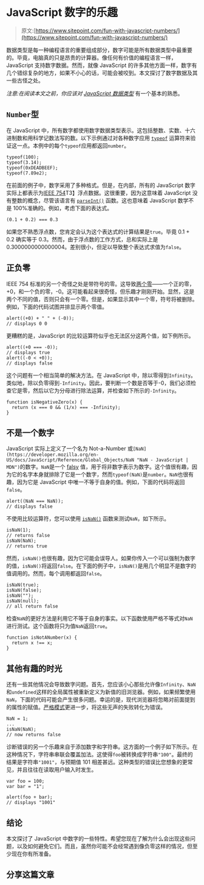 # JavaScript 数字的乐趣

> 原文:[https://www.sitepoint.com/fun-with-javascript-numbers/](https://www.sitepoint.com/fun-with-javascript-numbers/)

数据类型是每一种编程语言的重要组成部分，数字可能是所有数据类型中最重要的。毕竟，电脑真的只是昂贵的计算器。像任何有价值的编程语言一样，JavaScript 支持数字数据。然而，就像 JavaScript 的许多其他方面一样，数字有几个错综复杂的地方，如果不小心的话，可能会被咬到。本文探讨了数字数据及其一些古怪之处。

*注意:在阅读本文之前，你应该对 [JavaScript 数据类型](https://www.sitepoint.com/beginners-guide-javascript-variables-and-datatypes/#datatypes "JavaScript Data Types")* 有一个基本的熟悉。

## `Number`型

在 JavaScript 中，所有数字都使用数字数据类型表示。这包括整数、实数、十六进制数和用科学记数法写的数。以下示例通过对各种数字应用 [`typeof`](https://developer.mozilla.org/en-US/docs/JavaScript/Reference/Operators/typeof "typeof - JavaScript | MDN") 运算符来验证这一点。本例中的每个`typeof`应用都返回`number`。

```
typeof(100);
typeof(3.14);
typeof(0xDEADBEEF);
typeof(7.89e2);
```

在前面的例子中，数字采用了多种格式。但是，在内部，所有的 JavaScript 数字实际上都表示为[IEEE 754](http://en.wikipedia.org/wiki/IEEE_floating_point "IEEE floating point - Wikipedia")T3】浮点数据。这很重要，因为这意味着 JavaScript 没有整数的概念，尽管该语言有 [`parseInt()`](https://developer.mozilla.org/en-US/docs/JavaScript/Reference/Global_Objects/parseInt "parseInt - JavaScript | MDN") 函数。这也意味着 JavaScript 数学不是 100%准确的。例如，考虑下面的表达式。

```
(0.1 + 0.2) === 0.3
```

如果您不熟悉浮点数，您肯定会认为这个表达式的计算结果是`true`。毕竟 0.1 + 0.2 确实等于 0.3。然而，由于浮点数的工作方式，总和实际上是 0.3000000000000004。差别很小，但足以导致整个表达式求值为`false`。

## 正负零

IEEE 754 标准的另一个奇怪之处是带符号的零。这导致[两个零](http://css.dzone.com/articles/javascripts-two-zeros "JavaScripts Two Zeros  | Web Builder Zone")——一个正的零，+0，和一个负的零，-0。这可能看起来很奇怪，但乐趣才刚刚开始。显然，这是两个不同的值，否则只会有一个零。但是，如果显示其中一个零，符号将被删除。例如，下面的代码试图并排显示两个零值。

```
alert((+0) + " " + (-0));
// displays 0 0
```

更糟糕的是，JavaScript 的比较运算符似乎也无法区分这两个值，如下例所示。

```
alert((+0 === -0));
// displays true
alert((-0 < +0));
// displays false
```

这个问题有一个相当简单的解决方法。在 JavaScript 中，除以零得到`Infinity`。类似地，除以负零得到`-Infinity`。因此，要判断一个数是否等于-0，我们必须检查它是零，然后以它为分母进行除法运算，并检查如下所示的`-Infinity`。

```
function isNegativeZero(x) {
  return (x === 0 && (1/x) === -Infinity);
}
```

## 不是一个数字

JavaScript 实际上定义了一个名为 Not-a-Number 或`[NaN](https://developer.mozilla.org/en-US/docs/JavaScript/Reference/Global_Objects/NaN "NaN - JavaScript | MDN")`的数字。`NaN`是一个 [falsy](http://cjihrig.com/blog/truthy-and-falsy-in-javascript/ "Truthy and Falsy in JavaScript") 值，用于将非数字表示为数字。这个值很有趣，因为它的名字本身就排除了它是一个数字，然而`typeof(NaN)`是`number`。`NaN`也很有趣，因为它是 JavaScript 中唯一不等于自身的值。例如，下面的代码将返回`false`。

```
alert((NaN === NaN));
// displays false
```

不使用比较运算符，您可以使用 [`isNaN()`](https://developer.mozilla.org/en-US/docs/JavaScript/Reference/Global_Objects/isNaN "isNaN - JavaScript | MDN") 函数来测试`NaN`，如下所示。

```
isNaN(1);
// returns false
isNaN(NaN);
// returns true
```

然而，`isNaN()`也很有趣，因为它可能会误导人。如果你传入一个可以强制为数字的值，`isNaN()`将返回`false`。在下面的例子中，`isNaN()`是用几个明显不是数字的值调用的。然而，每个调用都返回`false`。

```
isNaN(true);
isNaN(false);
isNaN("");
isNaN(null);
// all return false
```

检查`NaN`的更好方法是利用它不等于自身的事实。以下函数使用严格不等式对`NaN`进行测试。这个函数将只为值`NaN`返回`true`。

```
function isNotANumber(x) {
  return x !== x;
}
```

## 其他有趣的时光

还有一些其他情况会导致数字问题。首先，您应该小心那些允许像`Infinity`、`NaN`和`undefined`这样的全局属性被重新定义为新值的旧浏览器。例如，如果频繁使用`NaN`，下面的代码可能会产生很多问题。幸运的是，现代浏览器将忽略对前面提到的属性的赋值。[严格模式](http://cjihrig.com/blog/javascripts-strict-mode-and-why-you-should-use-it/ "JavaScript’s Strict Mode and Why You Should Use It")更进一步，将这些无声的失败转化为错误。

```
NaN = 1;
...
isNaN(NaN);
// now returns false
```

诊断错误的另一个乐趣来自于添加数字和字符串。这方面的一个例子如下所示。在这种情况下，字符串串联会覆盖加法。这使得`foo`被转换成字符串`"100"`。最终的结果是字符串`"1001"`，与预期值 101 相差甚远。这种类型的错误比您想象的更常见，并且往往在读取用户输入时发生。

```
var foo = 100;
var bar = "1";

alert(foo + bar);
// displays "1001"
```

## 结论

本文探讨了 JavaScript 中数字的一些特性。希望您现在了解为什么会出现这些问题，以及如何避免它们。而且，虽然你可能不会经常遇到像负零这样的情况，但至少现在你有所准备。

## 分享这篇文章